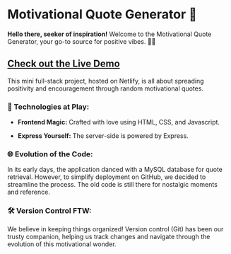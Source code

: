 # Motivational Quote Generator 🚀

**Hello there, seeker of inspiration!** Welcome to the Motivational Quote Generator, your go-to source for positive vibes. 🌈✨

## [Check out the Live Demo](https://amazing-rabanadas-370927.netlify.app/)

This mini full-stack project, hosted on Netlify, is all about spreading positivity and encouragement through random motivational quotes. 

### 🚀 Technologies at Play:

- **Frontend Magic:** Crafted with love using HTML, CSS, and Javascript.

- **Express Yourself:** The server-side is powered by Express. 

### 🌐 Evolution of the Code:

In its early days, the application danced with a MySQL database for quote retrieval. However, to simplify deployment on GitHub, we decided to streamline the process. The old code is still there for nostalgic moments and reference.

### 🛠 Version Control FTW:

We believe in keeping things organized! Version control (Git) has been our trusty companion, helping us track changes and navigate through the evolution of this motivational wonder.



